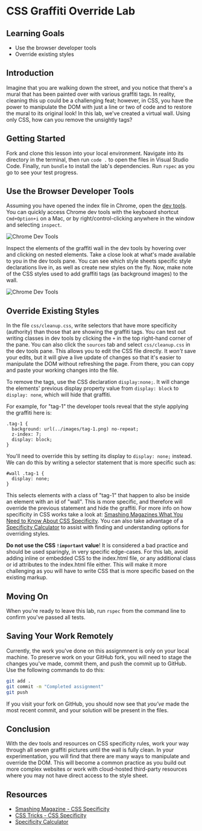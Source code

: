 # CSS Graffiti Override Lab

## Learning Goals

- Use the browser developer tools
- Override existing styles

## Introduction

Imagine that you are walking down the street, and you notice that there's a
mural that has been painted over with various graffiti tags. In reality,
cleaning this up could be a challenging feat; however, in CSS, you have the power
to manipulate the DOM with just a line or two of code and to restore the mural
to its original look! In this lab, we've created a virtual wall. Using only
CSS, how can you remove the unsightly tags?

## Getting Started

Fork and clone this lesson into your local environment. Navigate into its directory
in the terminal, then run `code .` to open the files in Visual Studio Code. Finally,
run `bundle` to install the lab's dependencies. Run `rspec` as you go to see your
test progress.

## Use the Browser Developer Tools

Assuming you have opened the index file in Chrome, open the [dev tools][tools].
You can quickly access Chrome dev tools with the keyboard shortcut
`Cmd+Option+i` on a Mac, or by right/control-clicking anywhere in the window
and selecting `inspect`.

![Chrome Dev Tools](https://curriculum-content.s3.amazonaws.com/fewds-css/css-graffiti-override/inspect1.png "Open the Chrome dev tools")

Inspect the elements of the graffiti wall in the dev tools by hovering
over and clicking on nested elements. Take a close look at what's made available
to you in the dev tools pane. You can see which style sheets specific style
declarations live in, as well as create new styles on the fly. Now, make note
of the CSS styles used to add graffiti tags (as background images) to the wall.

![Chrome Dev Tools](https://curriculum-content.s3.amazonaws.com/fewds-css/css-graffiti-override/inspect2.png "Inspect the styles on each element")

## Override Existing Styles

In the file `css/cleanup.css`, write selectors that have more specificity
(authority) than those that are showing the graffiti tags. You can test out
writing classes in dev tools by clicking the `+` in the top right-hand corner
of the pane. You can also click the `sources` tab and select `css/cleanup.css`
in the dev tools pane. This allows you to edit the CSS file directly. It
*won't* save your edits, but it will give a live update of changes so that
it's easier to manipulate the DOM without refreshing the page. From there, you
can copy and paste your working changes into the file.

To remove the tags, use the CSS declaration `display:none;`. It will change the
elements' previous display property value from `display: block` to `display:
none`, which will hide that graffiti.

For example, for "tag-1" the developer tools reveal that the style applying the
graffiti here is:

```
.tag-1 {
  background: url(../images/tag-1.png) no-repeat;
  z-index: 7;
  display: block;
}
```

You'll need to override this by setting its display to `display: none;`
instead. We can do this by writing a selector statement that is more specific
such as:

```
#wall .tag-1 {
  display: none;
}
```

This selects elements with a class of "tag-1" that happen to also be inside an
element with an id of "wall". This is more specific, and therefore will
override the previous statement and hide the graffiti. For more info on how
specificity in CSS works take a look at: [Smashing Magazines What You Need to
Know About CSS Specificity][smash].  You can also take advantage of a
[Specificity Calculator][spec-calc] to assist with finding and understanding
options for overriding styles.

**Do not use the CSS `!important` value**! It is considered a bad practice and
should be used sparingly, in very specific edge-cases. For this lab, avoid
adding inline or embedded CSS to the index.html file, or any additional class
or id attributes to the index.html file either.  This will make it more
challenging as you will have to write CSS that is more specific based on the
existing markup.

## Moving On

When you're ready to leave this lab, run `rspec` from the command line to confirm you've passed all tests.

## Saving Your Work Remotely

Currently, the work you've done on this assignmnent is only on your local
machine. To preserve work on your GitHub fork, you will need to stage the
changes you've made, commit them, and push the commit up to GitHub. Use
the following commands to do this:

```sh
git add .
git commit -m "Completed assignment"
git push
```

If you visit your fork on GitHub, you should now see that _you've_ made the most
recent commit, and your solution will be present in the files.

## Conclusion

With the dev tools and resources on CSS specificity rules, work your way
through all seven graffiti pictures until the wall is fully clean. In your
experimentation, you will find that there are many ways to manipulate and
override the DOM. This will become a common practice as you build out more
complex websites or work with cloud-hosted third-party resources where you may
not have direct access to the style sheet.

## Resources

 * [Smashing Magazine - CSS Specificity](http://www.smashingmagazine.com/2007/07/27/css-specificity-things-you-should-know/)
 * [CSS Tricks - CSS Specificity](http://css-tricks.com/specifics-on-css-specificity/)
 * [Specificity Calculator](https://specificity.keegan.st/)

[tools]: http://discover-devtools.codeschool.com/
[smash]: http://www.smashingmagazine.com/2007/07/27/css-specificity-things-you-should-know/
[spec-calc]: https://specificity.keegan.st/


